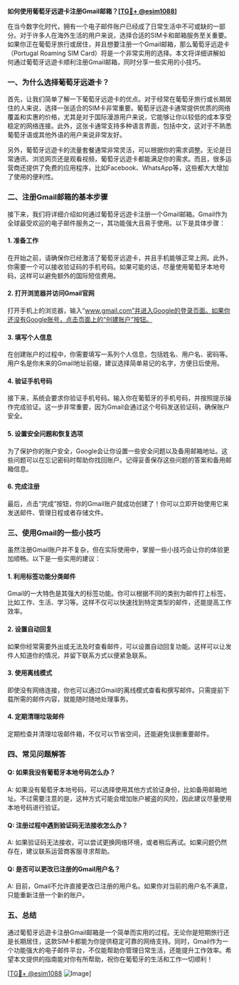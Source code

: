 **如何使用葡萄牙远遊卡注册Gmail邮箱？[[TG💪+ @esim1088](https://t.me/s/esim1088)]**

在当今数字化时代，拥有一个电子邮件账户已经成了日常生活中不可或缺的一部分。对于许多人在海外生活的用户来说，选择合适的SIM卡和邮箱服务至关重要。如果你正在葡萄牙旅行或居住，并且想要注册一个Gmail邮箱，那么葡萄牙远遊卡（Portugal Roaming SIM Card）将是一个非常实用的选择。本文将详细讲解如何通过葡萄牙远遊卡顺利注册Gmail邮箱，同时分享一些实用的小技巧。

### 一、为什么选择葡萄牙远遊卡？

首先，让我们简单了解一下葡萄牙远遊卡的优点。对于经常在葡萄牙旅行或长期居住的人来说，选择一张适合的SIM卡非常重要。葡萄牙远遊卡通常提供优质的网络覆盖和实惠的价格，尤其是对于国际漫游用户来说，它能够让你以较低的成本享受稳定的网络连接。此外，这张卡通常支持多种语言界面，包括中文，这对于不熟悉葡萄牙语或其他外语的用户来说非常友好。

另外，葡萄牙远遊卡的流量套餐通常非常灵活，可以根据你的需求调整。无论是日常通讯、浏览网页还是观看视频，葡萄牙远遊卡都能满足你的需求。而且，很多运营商还提供了免费的应用程序，比如Facebook、WhatsApp等，这些都大大增加了使用的便利性。

### 二、注册Gmail邮箱的基本步骤

接下来，我们将详细介绍如何通过葡萄牙远遊卡注册一个Gmail邮箱。Gmail作为全球最受欢迎的电子邮件服务之一，其功能强大且易于使用。以下是具体步骤：

#### 1. 准备工作
在开始之前，请确保你已经激活了葡萄牙远遊卡，并且手机能够正常上网。此外，你需要一个可以接收验证码的手机号码。如果可能的话，尽量使用葡萄牙本地号码，这样可以避免额外的国际短信费用。

#### 2. 打开浏览器并访问Gmail官网
打开手机上的浏览器，输入“www.gmail.com”并进入Google的登录页面。如果你还没有Google账号，点击页面上的“创建账户”按钮。

#### 3. 填写个人信息
在创建账户的过程中，你需要填写一系列个人信息，包括姓名、用户名、密码等。用户名是你未来的Gmail地址前缀，建议选择简单易记的名字，方便日后使用。

#### 4. 验证手机号码
接下来，系统会要求你验证手机号码。输入你在葡萄牙的手机号码，并按照提示操作完成验证。这一步非常重要，因为Gmail会通过这个号码发送验证码，确保账户安全。

#### 5. 设置安全问题和恢复选项
为了保护你的账户安全，Google会让你设置一些安全问题以及备用邮箱地址。这些问题可以在忘记密码时帮助你找回账户。记得妥善保存这些问题的答案和备用邮箱信息。

#### 6. 完成注册
最后，点击“完成”按钮，你的Gmail账户就成功创建了！你可以立即开始使用它来发送邮件、管理日程或者存储文件。

### 三、使用Gmail的一些小技巧

虽然注册Gmail账户并不复杂，但在实际使用中，掌握一些小技巧会让你的体验更加顺畅。以下是一些实用的建议：

#### 1. 利用标签功能分类邮件
Gmail的一大特色是其强大的标签功能。你可以根据不同的类别为邮件打上标签，比如工作、生活、学习等。这样不仅可以快速找到特定类型的邮件，还能提高工作效率。

#### 2. 设置自动回复
如果你经常需要外出或无法及时查看邮件，可以设置自动回复功能。这样可以让发件人知道你的情况，并留下联系方式以便紧急联系。

#### 3. 使用离线模式
即使没有网络连接，你也可以通过Gmail的离线模式查看和撰写邮件。只需提前下载所需的邮件内容，就能随时随地处理事务。

#### 4. 定期清理垃圾邮件
定期检查并清理垃圾邮件箱，不仅可以节省空间，还能避免误删重要邮件。

### 四、常见问题解答

#### Q: 如果我没有葡萄牙本地号码怎么办？
A: 如果没有葡萄牙本地号码，可以选择使用其他方式验证身份，比如备用邮箱地址。不过需要注意的是，这种方式可能会增加账户被盗的风险，因此建议尽量使用本地号码进行验证。

#### Q: 注册过程中遇到验证码无法接收怎么办？
A: 如果验证码无法接收，可以尝试更换网络环境，或者稍后再试。如果问题仍然存在，建议联系运营商客服寻求帮助。

#### Q: 是否可以更改已注册的Gmail用户名？
A: 目前，Gmail不允许直接更改已注册的用户名。如果你对当前的用户名不满意，只能重新注册一个新的账户。

### 五、总结

通过葡萄牙远遊卡注册Gmail邮箱是一个简单而实用的过程。无论你是短期旅行还是长期居住，这款SIM卡都能为你提供稳定可靠的网络支持。同时，Gmail作为一个功能强大的电子邮件平台，不仅能帮助你管理日常生活，还能提升工作效率。希望本文提供的指南能对你有所帮助，祝你在葡萄牙的生活和工作一切顺利！

[[TG💪+ @esim1088](https://t.me/s/esim1088) ![Image](https://i.postimg.cc/4NQfJmqS/Snipaste-2025-05-13-00-14-12.png)]